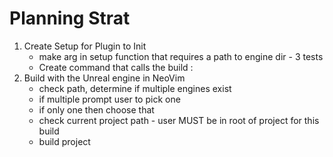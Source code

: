 # Planning Strat

1. Create Setup for Plugin to Init 
    - make arg in setup function that requires a path to engine dir - 3 tests
    - Create command that calls the build
:
2. Build with the Unreal engine in NeoVim
    - check path, determine if multiple engines exist
    - if multiple prompt user to pick one
    - if only one then choose that
    - check current project path - user MUST be in root of project for this build
    - build project
